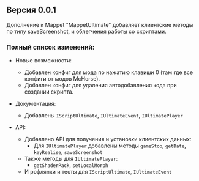 ## Версия 0.0.1

Дополнение к Mappet "MappetUltimate" добавляет клиентские методы
по типу saveScreenshot, и облегчения работы со скриптами.


### Полный список изменений:

* Новые возможности:
    * Добавлен конфиг для мода по нажатию клавиши 0 (там где все конфиги от модов McHorse).
    * Добавлен конфиг для удаления автодобавления кода при создании скрипта.
* Документация:
    * Добавлены `IScriptUltimate`, `IUltimateEvent`, `IUltimatePlayer`
* API:
   
    * Добавлено API для получения и установки клиентских данных:
      * Для `IUltimatePlayer` добавлены
      методы `gameStop`, `getDate`, `keyRealise`, `saveScreenshot`
    * Также методы для `IUltimatePlayer`:
      * `getShaderPack`, `setLocalMorph`
    * И рофлянки и тесты для `IScriptUltimate`, `IUltimateEvent`
